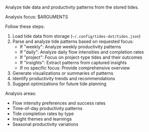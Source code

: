 Analyze tide data and productivity patterns from the stored tides.

Analysis focus: $ARGUMENTS

Follow these steps:

1. Load tide data from storage (`~/.config/tides-dxt/tides.json`)
2. Parse and analyze tide patterns based on requested focus:
   - If "weekly": Analyze weekly productivity patterns
   - If "daily": Analyze daily flow intensities and completion rates
   - If "project": Focus on project-type tides and their outcomes
   - If "insights": Extract patterns from captured insights
   - If no specific focus: Provide comprehensive overview
3. Generate visualizations or summaries of patterns
4. Identify productivity trends and recommendations
5. Suggest optimizations for future tide planning

Analysis areas:
- Flow intensity preferences and success rates
- Time-of-day productivity patterns
- Tide completion rates by type
- Insight themes and learnings
- Seasonal productivity variations